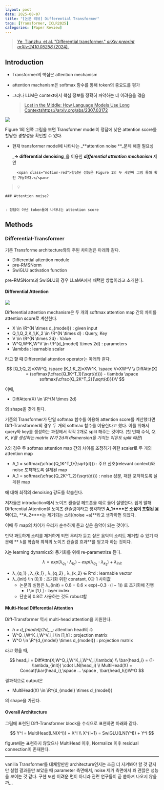 ```yaml
---
layout: post
date: 2025-08-07
title: "[논문 리뷰] Differential Transformer"
tags: [Transformer, ICLR2025]
categories: [Paper Review]
---
```


> [Ye, Tianzhu, et al. "Differential transformer." ](https://arxiv.org/abs/2410.05258)[_arXiv preprint arXiv:2410.05258_](https://arxiv.org/abs/2410.05258)[ (2024).](https://arxiv.org/abs/2410.05258)



## Introduction

- Transformer의 핵심은 attention mechanism
- attention machanism은 softmax 함수를 통해 token의 중요도를 평가
- 그러나 LLM은 context에서 핵심 정보를 정확히 파악하는 데 어려움을 겪음

	> [Lost in the Middle: How Language Models Use Long Contextshttps://arxiv.org/abs/2307.03172](https://arxiv.org/abs/2307.03172)


![](https://prod-files-secure.s3.us-west-2.amazonaws.com/542b861c-36a8-4051-84e5-8804b6728dba/9083ea56-691a-4752-ae26-47f403431ac8/image.png?X-Amz-Algorithm=AWS4-HMAC-SHA256&X-Amz-Content-Sha256=UNSIGNED-PAYLOAD&X-Amz-Credential=ASIAZI2LB466REJ3GSIP%2F20250818%2Fus-west-2%2Fs3%2Faws4_request&X-Amz-Date=20250818T132804Z&X-Amz-Expires=3600&X-Amz-Security-Token=IQoJb3JpZ2luX2VjEFwaCXVzLXdlc3QtMiJIMEYCIQDkH35NLdUMGR31%2F0lAJq1oSygOkjYyB%2Fz8GfAtNik7RwIhAJ03dBi82jI3LyZibh7K%2BhwqQqntRsOXdSgUnYC2boJjKogECKX%2F%2F%2F%2F%2F%2F%2F%2F%2F%2FwEQABoMNjM3NDIzMTgzODA1IgzHsThYCYowq5Jx9egq3AMiGcHtltkPrZmFjWGos8PCy5JEsrHQ8%2B3YCmy47GCh%2BH3kq1xKncZxnwXAs0uAKwQVUz1YDHBnXYJ%2BnBd1GtpyIRZ0phv6XThF2pOzWp9GPAmUE46Op8oBd3rXJ9HkrsFBCZFYq20eY7RMmmf7rGCUa6ilch5iWnmCZrT9Yulkixwg6iPwcTUQBr33cPsFrngWIvM2ulSONKwqNfWOOHi3odUfIOuCrpbAYTCR2mXcoypARPZ2JPy0ECIC2UCSXRPevthQ3Y8%2Busxftu8qbgf0hMPV9UxQA%2B2PJdnf0ZqhtVkerzrAbWg1sck%2BQdYdEjSoFr8EOXggV4Q8nTW8bwdwmJp2k%2FO0a5qChSZ7eQQR%2BzJh3KZGc5YGRWP6xnCtIekZWRw40rPSbUM%2FtA%2B3xROR%2FUb7Fa1G4oW%2BwGjwkdTB4dJd%2F8GyMyZ8K%2BMv%2BldxXH8Qw5JSm%2FDS3nkpAmlcOYQPB9q5nb54cd6xZNp%2Fn7KLTy%2BSfDztdJEEJz5kYYuOXoFGtEQvxRKu6t1Mkw0NqSZOBz48qfKEYj1xFS%2FLy6SlhT%2FFvOia9EP2EvcchZXx8DjE50Tfo245GaGtQjnWLpik23UaHddD%2B5DB8l%2BNozAKQiNdXrUBLRTuEat21jCJs4zFBjqkAfmNpEzeo7sT%2FrmcZFKlqbcxqo379XM2dlBU0tx0D%2FYqardF1%2FQ81z7qf8kjDvGJMOLdMyYXlFDgGXGAEJUoe1%2Btmbpyl%2FCyyZaaGXj3lMkilrIZor%2FDYDA0KoHVQ1tqZrZeg3Ia3IOhzagTA0FYno6HetTJdFWRodduYNVhZUzlcIO%2FZSJt45KdPV0MWCTT29FeOPXqm56skBU8ZUg1QHsIQnfx&X-Amz-Signature=25b9ceb3e425fea9dbc1b3b65820267eb9d6e65799c728ef5aaa0a827a60170f&X-Amz-SignedHeaders=host&x-amz-checksum-mode=ENABLED&x-id=GetObject)


Figure 1의 왼쪽 그림을 보면 Transformer model이 정답에 낮은 attention score를 할당한 경향성을 확인할 수 있다.

- 현재 transformer model에 나타나는 _**attention noise **_문제 해결 필요성

	_**→ differential denoising**_을 이용한 _**differential attention mechanism**_ 제안


		<span class="notion-red">향상된 성능은 Figure 1의 두 세번째 그림 통해 확인 가능하다.</span>


> 💡 


	### Attention noise?


	: 정답이 아닌 token들에 나타나는 attention score



## Methods



### Differential-Transformer


기존 Transforme architecture와의 주된 차이점은 아래와 같다.

- Differential attention module
- pre-RMSNorm
- SwiGLU activation function

pre-RMSNorm과 SwiGLU의 경우 LLaMA에서 채택한 방법이라고 소개한다.



#### Differential Attention


![](https://prod-files-secure.s3.us-west-2.amazonaws.com/542b861c-36a8-4051-84e5-8804b6728dba/116d70b2-1963-4810-9167-f4c7d8a06e8f/image.png?X-Amz-Algorithm=AWS4-HMAC-SHA256&X-Amz-Content-Sha256=UNSIGNED-PAYLOAD&X-Amz-Credential=ASIAZI2LB466REJ3GSIP%2F20250818%2Fus-west-2%2Fs3%2Faws4_request&X-Amz-Date=20250818T132804Z&X-Amz-Expires=3600&X-Amz-Security-Token=IQoJb3JpZ2luX2VjEFwaCXVzLXdlc3QtMiJIMEYCIQDkH35NLdUMGR31%2F0lAJq1oSygOkjYyB%2Fz8GfAtNik7RwIhAJ03dBi82jI3LyZibh7K%2BhwqQqntRsOXdSgUnYC2boJjKogECKX%2F%2F%2F%2F%2F%2F%2F%2F%2F%2FwEQABoMNjM3NDIzMTgzODA1IgzHsThYCYowq5Jx9egq3AMiGcHtltkPrZmFjWGos8PCy5JEsrHQ8%2B3YCmy47GCh%2BH3kq1xKncZxnwXAs0uAKwQVUz1YDHBnXYJ%2BnBd1GtpyIRZ0phv6XThF2pOzWp9GPAmUE46Op8oBd3rXJ9HkrsFBCZFYq20eY7RMmmf7rGCUa6ilch5iWnmCZrT9Yulkixwg6iPwcTUQBr33cPsFrngWIvM2ulSONKwqNfWOOHi3odUfIOuCrpbAYTCR2mXcoypARPZ2JPy0ECIC2UCSXRPevthQ3Y8%2Busxftu8qbgf0hMPV9UxQA%2B2PJdnf0ZqhtVkerzrAbWg1sck%2BQdYdEjSoFr8EOXggV4Q8nTW8bwdwmJp2k%2FO0a5qChSZ7eQQR%2BzJh3KZGc5YGRWP6xnCtIekZWRw40rPSbUM%2FtA%2B3xROR%2FUb7Fa1G4oW%2BwGjwkdTB4dJd%2F8GyMyZ8K%2BMv%2BldxXH8Qw5JSm%2FDS3nkpAmlcOYQPB9q5nb54cd6xZNp%2Fn7KLTy%2BSfDztdJEEJz5kYYuOXoFGtEQvxRKu6t1Mkw0NqSZOBz48qfKEYj1xFS%2FLy6SlhT%2FFvOia9EP2EvcchZXx8DjE50Tfo245GaGtQjnWLpik23UaHddD%2B5DB8l%2BNozAKQiNdXrUBLRTuEat21jCJs4zFBjqkAfmNpEzeo7sT%2FrmcZFKlqbcxqo379XM2dlBU0tx0D%2FYqardF1%2FQ81z7qf8kjDvGJMOLdMyYXlFDgGXGAEJUoe1%2Btmbpyl%2FCyyZaaGXj3lMkilrIZor%2FDYDA0KoHVQ1tqZrZeg3Ia3IOhzagTA0FYno6HetTJdFWRodduYNVhZUzlcIO%2FZSJt45KdPV0MWCTT29FeOPXqm56skBU8ZUg1QHsIQnfx&X-Amz-Signature=50beb479d3181c379832fbf4c16abc4d854a5ee55371dd524fcf5d2003218cf0&X-Amz-SignedHeaders=host&x-amz-checksum-mode=ENABLED&x-id=GetObject)


Differential attention mechanism은 두 개의 softmax attention map 간의 차이를 attention score로 계산한다.

- X \in \R^{N \times d\_{model}} : given input
- Q\_1,Q\_2,K\_1,K\_2 \in \R^{N \times d} : Query, Key
- V \in \R^{N \times 2d} : Value
- W^Q,W^K,W^V \in \R^{d\_{model} \times 2d} : parameters
- \lambda : learnable scalar

라고 할 때 Differential attention operator는 아래와 같다.


$$
[Q_1;Q_2]=XW^Q, \space [K_1;K_2]=XW^K, \space V=XW^V \\
DiffAttn(X) = (softmax(\cfrac{Q_1K^T_1}{\sqrt{d}}) - \lambda \space softmax(\cfrac{Q_2K^T_2}{\sqrt{d}}))V
$$


이때,

- DiffAtten(X) \in \R^{N \times 2d}

의 shape을 갖게 된다.


기존의 Transformer가 단일 softmax 함수를 이용해 attention score를 계산했다면 Diff-Transformer의 경우 두 개의 softmax 함수를 이용한다고 했다. 이를 위해서 query와 key를 생성하는 과정에서 각각 2개로 split 해주는 것이다. <span class="notion-red">(첫 번째 수식, </span><span class="notion-red">_Q, K, V를 생성하는 matrix W가 2d의 dismension을 가지는 이유도 split 때문_</span><span class="notion-red">)</span>


 λ의 경우 두 softmax attention map 간의 차이를 조정하기 위한 scaler로 두 개의 attention map

- A\_1 = softmax(\cfrac{Q\_1K^T\_1}{\sqrt{d}}) : 주요 신호(relevant context)와 noise 포착하도록 설계된 map
- A\_1 = softmax(\cfrac{Q\_2K^T\_2}{\sqrt{d}}) : noise 성분, 패턴 포착하도록 설계된 map 

에 대해 최적의 denoising 강도를 학습한다.


저자들은 introduction에서 노이즈 캔슬링 헤드폰을 예로 들어 설명한다. 쉽게 말해 Differential Attention을 노이즈 캔슬링이라고 생각하면 **A\_1****은 소음이 포함된 음악**이고, **A\_2****는 제거되는 소리(noise +a)**라고 생각하면 되겠다. 


이때 두 map의 차이가 우리가 순수하게 듣고 싶은 음악이 되는 것이다. 


만약 과도하게 소리를 제거하게 되면 우리가 듣고 싶은 음악의 소리도 제거할 수 있기 때문에 ** λ를 학습해 최적의 노이즈 캔슬링 효과**를 얻고자 하는 것이다.


λ는 learning dynamics와 동기화를 위해 re-parametrize 된다.


$$
\lambda = exp(\lambda_{q_1} \cdot \lambda_{k_1}) - exp(\lambda_{q_2} \cdot \lambda_{k_2}) + \lambda_{init}
$$

- λ\_{q\_1} , λ\_{k\_1} , λ\_{q\_2} , λ\_{k\_2} ∈ R^d : learnable vector
- λ\_{init} \in (0,1) : 초기화 위한 constant, 0과 1 사이값
	- 논문의 실험은 λ\_{init} = 0.8 − 0.6 × exp(−0.3 · (l − 1)) 로 초기화해 진행
		- l \in [1,L] : layer index
	- 단순히 0.8로 사용하는 것도 robust함


#### **Multi-Head Differential Attention**


Diff-Transformer 역시 multi-head attention을 지원한다.

- _h = d\_{model}/2d__ _: attention head의 수
- W^Q\_i,W^K\_i,W^V\_i,i \in [1,h] : projection matrix
- W^O \in \R^{d\_{model} \times d\_{model}} : projection matrix

라고 했을 때,


$$
head_i = DiffAttn(X;W^Q_i,W^K_i,W^V_i,\lambda) \\
\bar{head_i} = (1-\lambda_{init}) \cdot LN(head_i) \\
MultiHead(X) = Concat(\bar{head_i},\space ... \space , \bar{head_h})W^O
$$


결과적으로 output은

- MultiHead(X) \in \R^{d\_{model} \times d\_{model}}

의 shape을 가진다.



#### Overall Architecture


그림에 표현된 Diff-Transformer block을 수식으로 표현하면 아래와 같다.


$$
Y^l = MultiHead(LN(X^l)) + X^l \\
X^{l+1} = SwiGLU(LN(Y^l)) + Y^l
$$


figure에는 표현하지 않았으나 MultiHead 이후, Normalize 이후 residual connection이 존재한다.


---


vanilla Transformer를 대체할만한 architecture인지는 조금 더 지켜봐야 할 것 같지만 실험 결과들만 보았을 때 parameter 측면에서, noise 제거 측면에서 꽤 괜찮은 성능을 보이는 것 같다. 구현 또한 어려운 편이 아니라 관련 연구들이 곧 쏟아져 나오지 않을까,,,

